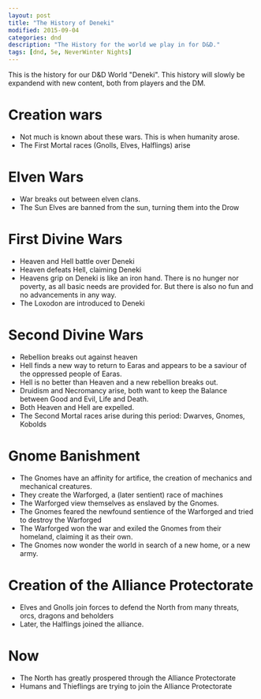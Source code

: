 ```yaml
---
layout: post
title: "The History of Deneki"
modified: 2015-09-04
categories: dnd
description: "The History for the world we play in for D&D."
tags: [dnd, 5e, NeverWinter Nights]
---
```


This is the history for our D&D World "Deneki". This history will slowly be expandend with new content, both from players and the DM.

# Creation wars
* Not much is known about these wars. This is when humanity arose.
* The First Mortal races (Gnolls, Elves, Halflings) arise

# Elven Wars

- War breaks out between elven clans. 
- The Sun Elves are banned from the sun, turning them into the Drow 

# First Divine Wars
- Heaven and Hell battle over Deneki 
- Heaven defeats Hell, claiming Deneki
- Heavens grip on Deneki is like an iron hand. There is no hunger nor poverty, as all basic needs are provided for. But there is also no fun and no advancements in any way. 
- The Loxodon are introduced to Deneki

# Second Divine Wars

- Rebellion breaks out against heaven
- Hell finds a new way to return to Earas and appears to be a saviour of the oppressed people of Earas. 
- Hell is no better than Heaven and a new rebellion breaks out.  
- Druidism and Necromancy arise, both want to keep the Balance between Good and Evil, Life and Death. 
- Both Heaven and Hell are expelled.
- The Second Mortal races arise during this period: Dwarves, Gnomes, Kobolds

# Gnome Banishment
- The Gnomes have an affinity for artifice, the creation of mechanics and mechanical creatures.
- They create the Warforged, a (later sentient) race of machines
- The Warforged view themselves as enslaved by the Gnomes. 
- The Gnomes feared the newfound sentience of the Warforged and tried to destroy the Warforged
- The Warforged won the war and exiled the Gnomes from their homeland, claiming it as their own.
- The Gnomes now wonder the world in search of a new home, or a new army.

# Creation of the Alliance Protectorate 
- Elves and Gnolls join forces to defend the North from many threats, orcs, dragons and beholders
- Later, the Halflings joined the alliance. 

# Now
- The North has greatly prospered through the Alliance Protectorate 
- Humans and Thieflings are trying to join the Alliance Protectorate
